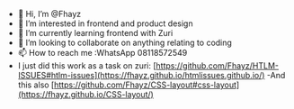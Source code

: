 - 👋 Hi, I’m @Fhayz
- 👀 I’m interested in frontend and product design
- 🌱 I’m currently learning frontend with Zuri
- 💞️ I’m looking to collaborate on anything relating to coding
- 📫 How to reach me :WhatsApp 08118572549
- I just did this work as a task on zuri: 
[https://github.com/Fhayz/HTLM-ISSUES#htlm-issues](https://fhayz.github.io/htmlissues.github.io/)
-And this also [https://github.com/Fhayz/CSS-layout#css-layout](https://fhayz.github.io/CSS-layout/)
<!---
Fhayz/Fhayz is a ✨ special ✨ repository because its `README.md` (this file) appears on your GitHub profile.
You can click the Preview link to take a look at your changes.
--->
